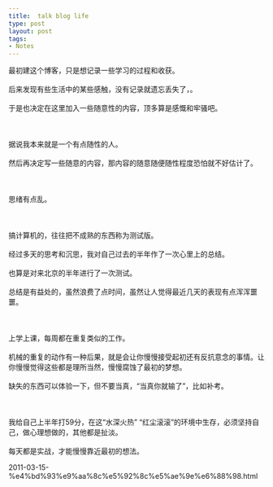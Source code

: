```yaml
---
title:  talk blog life
type: post
layout: post
tags: 
- Notes
---
```

最初建这个博客，只是想记录一些学习的过程和收获。<br/><br/>后来发现有些生活中的某些感触，没有记录就遗忘丢失了，。<br/><br/>于是也决定在这里加入一些随意性的内容，顶多算是感慨和牢骚吧。<br/><br/> <br/><br/>据说我本来就是一个有点随性的人。<br/><br/>然后再决定写一些随意的内容，那内容的随意随便随性程度恐怕就不好估计了。<br/><br/> <br/><br/>思绪有点乱。<br/><br/> <br/><br/>搞计算机的，往往把不成熟的东西称为测试版。<br/><br/>经过多天的思考和沉思，我对自己过去的半年作了一次心里上的总结。<br/><br/>也算是对来北京的半年进行了一次测试。<br/><br/>总结是有益处的，虽然浪费了点时间，虽然让人觉得最近几天的表现有点浑浑噩噩。<br/><br/> <br/><br/>上学上课，每周都在重复类似的工作。<br/><br/>机械的重复的动作有一种后果，就是会让你慢慢接受起初还有反抗意念的事情。让你慢慢觉得这些都是理所当然，慢慢腐蚀了最初的梦想。<br/><br/>缺失的东西可以体验一下，但不要当真，“当真你就输了”，比如补考。<br/><br/> <br/><br/>我给自己上半年打59分，在这“水深火热” “红尘滚滚”的环境中生存，必须坚持自己，做心理想做的，其他都是扯淡。<br/><br/>每天都是实战，才能慢慢靠近最初的想法。

2011-03-15-%e4%bd%93%e9%aa%8c%e5%92%8c%e5%ae%9e%e6%88%98.html
